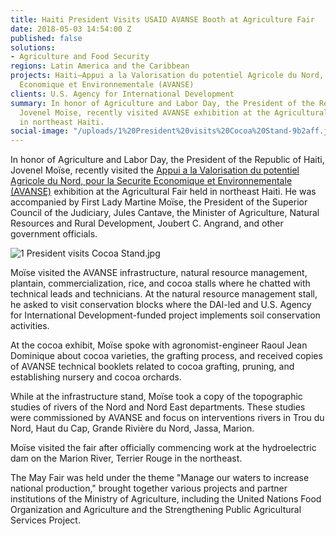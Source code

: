 ```yaml
---
title: Haiti President Visits USAID AVANSE Booth at Agriculture Fair
date: 2018-05-03 14:54:00 Z
published: false
solutions:
- Agriculture and Food Security
regions: Latin America and the Caribbean
projects: Haiti—Appui a la Valorisation du potentiel Agricole du Nord, pour la Securite
  Economique et Environnementale (AVANSE)
clients: U.S. Agency for International Development
summary: In honor of Agriculture and Labor Day, the President of the Republic of Haiti,
  Jovenel Moïse, recently visited AVANSE exhibition at the Agricultural Fair held
  in northeast Haiti.
social-image: "/uploads/1%20President%20visits%20Cocoa%20Stand-9b2aff.jpg"
---
```


In honor of Agriculture and Labor Day, the President of the Republic of Haiti, Jovenel Moïse, recently visited the [Appui a la Valorisation du potentiel Agricole du Nord, pour la Securite Economique et Environnementale (AVANSE)](https://www.dai.com/our-work/projects/haiti-appui-la-valorisation-du-potentiel-agricole-du-nord-la-securite-economique) exhibition at the Agricultural Fair held in northeast Haiti. He was accompanied by First Lady Martine Moïse, the President of the Superior Council of the Judiciary, Jules Cantave, the Minister of Agriculture, Natural Resources and Rural Development, Joubert C. Angrand, and other government officials. 

![1 President visits Cocoa Stand.jpg](/uploads/1%20President%20visits%20Cocoa%20Stand.jpg)

Moïse visited the AVANSE infrastructure, natural resource management, plantain, commercialization, rice, and cocoa stalls where he chatted with technical leads and technicians. At the natural resource management stall, he asked to visit conservation blocks where the DAI-led and U.S. Agency for International Development-funded project implements soil conservation activities.

At the cocoa exhibit, Moïse spoke with agronomist-engineer Raoul Jean Dominique about cocoa varieties, the grafting process, and received copies of AVANSE technical booklets related to cocoa grafting, pruning, and establishing nursery and cocoa orchards.

While at the infrastructure stand, Moïse took a copy of the topographic studies of rivers of the Nord and Nord East departments. These studies were commissioned by AVANSE and focus on interventions rivers in Trou du Nord, Haut du Cap, Grande Rivière du Nord, Jassa, Marion.

Moïse visited the fair after officially commencing work at the hydroelectric dam on the Marion River, Terrier Rouge in the northeast.

The May Fair was held under the theme "Manage our waters to increase national production," brought together various projects and partner institutions of the Ministry of Agriculture, including the United Nations Food Organization and Agriculture and the Strengthening Public Agricultural Services Project.